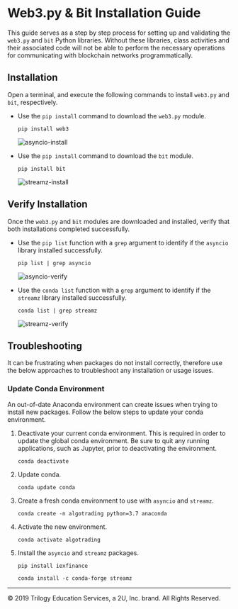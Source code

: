 # Web3.py & Bit Installation Guide

This guide serves as a step by step process for setting up and validating the `web3.py` and `bit` Python libraries. Without these libraries, class activities and their associated code will not be able to perform the necessary operations for communicating with blockchain networks programmatically.

## Installation

Open a terminal, and execute the following commands to install `web3.py` and `bit`, respectively.

* Use the `pip install` command to download the `web3.py` module.

  ```shell
  pip install web3
  ```

  ![asyncio-install](Images/asyncio-install.png)

* Use the `pip install` command to download the `bit` module.

  ```shell
  pip install bit
  ```

  ![streamz-install](Images/streamz-install.png)

## Verify Installation

Once the `web3.py` and `bit` modules are downloaded and installed, verify that both installations completed successfully.

* Use the `pip list` function with a `grep` argument to identify if the `asyncio` library installed successfully.

  ```shell
  pip list | grep asyncio
  ```

  ![asyncio-verify](Images/asyncio-verify.png)

* Use the `conda list` function with a `grep` argument to identify if the `streamz` library installed successfully.

  ```shell
  conda list | grep streamz
  ```

  ![streamz-verify](Images/streamz-verify.png)

## Troubleshooting

It can be frustrating when packages do not install correctly, therefore use the below approaches to troubleshoot any installation or usage issues.

### Update Conda Environment

An out-of-date Anaconda environment can create issues when trying to install new packages. Follow the below steps to update your conda environment.

1. Deactivate your current conda environment. This is required in order to update the global conda environment. Be sure to quit any running applications, such as Jupyter, prior to deactivating the environment.

    ```shell
    conda deactivate
    ```

2. Update conda.

    ```shell
    conda update conda
    ```

3. Create a fresh conda environment to use with `asyncio` and `streamz`.

    ```shell
    conda create -n algotrading python=3.7 anaconda
    ```

4. Activate the new environment.

    ```shell
    conda activate algotrading
    ```

5. Install the `asyncio` and `streamz` packages.

    ```shell
    pip install iexfinance
    ```

    ```shell
    conda install -c conda-forge streamz
    ```

---

© 2019 Trilogy Education Services, a 2U, Inc. brand. All Rights Reserved.
